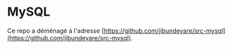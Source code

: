 # MySQL

Ce repo a déménagé à l'adresse [https://github.com/jibundeyare/src-mysql](https://github.com/jibundeyare/src-mysql).

